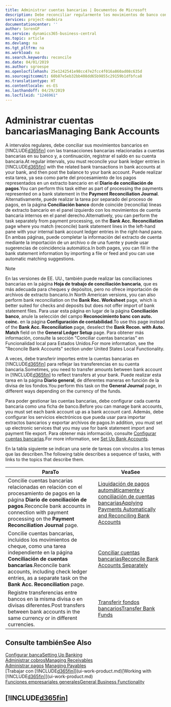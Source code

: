 ```yaml
---
title: Administrar cuentas bancarias | Documentos de Microsoft
description: Debe reconciliar regularmente los movimientos de banco con las transacciones bancarias relacionadas en sus cuentas bancarias.
services: project-madeira
documentationcenter: ''
author: SorenGP
ms.service: dynamics365-business-central
ms.topic: article
ms.devlang: na
ms.tgt_pltfrm: na
ms.workload: na
ms.search.keywords: reconcile
ms.date: 04/01/2019
ms.author: sgroespe
ms.openlocfilehash: 25e1242541e98cc47e2fcc4f016a860ad08c635d
ms.sourcegitcommit: 60b87e5eb32bb408dd65b9855c29159b1dfbfca8
ms.translationtype: HT
ms.contentlocale: es-ES
ms.lasthandoff: 04/29/2019
ms.locfileid: "1246961"
---
```

# <a name="managing-bank-accounts"></a><span data-ttu-id="38af9-103">Administrar cuentas bancarias</span><span class="sxs-lookup"><span data-stu-id="38af9-103">Managing Bank Accounts</span></span>
<span data-ttu-id="38af9-104">A intervalos regulares, debe conciliar sus movimientos bancarios en [!INCLUDE[d365fin](includes/d365fin_md.md)] con las transacciones bancarias relacionadas a cuentas bancarias en su banco y, a continuación, registrar el saldo en su cuenta bancaria.</span><span class="sxs-lookup"><span data-stu-id="38af9-104">At regular intervals, you must reconcile your bank ledger entries in [!INCLUDE[d365fin](includes/d365fin_md.md)] with the related bank transactions in bank accounts at your bank, and then post the balance to your bank account.</span></span> <span data-ttu-id="38af9-105">Puede realizar esta tarea, ya sea como parte del procesamiento de los pagos representados en un extracto bancario en el **Diario de conciliación de pagos**.</span><span class="sxs-lookup"><span data-stu-id="38af9-105">You can perform this task either as part of processing the payments represented on a bank statement in the **Payment Reconciliation Journal**.</span></span> <span data-ttu-id="38af9-106">Alternativamente, puede realizar la tarea por separado del proceso de pagos, en la página **Conciliación banco** donde coincide (reconcilia) líneas de extracto bancario en el panel izquierdo con los movimientos de cuenta bancaria internos en el panel derecho.</span><span class="sxs-lookup"><span data-stu-id="38af9-106">Alternatively, you can perform the task separately from payment processing, on the **Bank Acc. Reconciliation** page where you match (reconcile) bank statement lines in the left-hand pane with your internal bank account ledger entries in the right-hand pane.</span></span> <span data-ttu-id="38af9-107">En ambas páginas, puede completar la información del extracto de cuenta mediante la importación de un archivo o de una fuente y puede usar sugerencias de coincidencia automática.</span><span class="sxs-lookup"><span data-stu-id="38af9-107">In both pages, you can fill in the bank statement information by importing a file or feed and you can use automatic matching suggestions.</span></span>

> [!NOTE]  
> <span data-ttu-id="38af9-108">En las versiones de EE. UU., también puede realizar las conciliaciones bancarias en la página **Hoja de trabajo de conciliación bancaria**, que es más adecuada para cheques y depósitos, pero no ofrece importación de archivos de extracto bancario.</span><span class="sxs-lookup"><span data-stu-id="38af9-108">In North American versions, you can also perform bank reconciliation on the **Bank Rec. Worksheet** page, which is better suited for checks and deposits but does not offer import of bank statement files.</span></span> <span data-ttu-id="38af9-109">Para usar esta página en lugar de la página **Conciliación banco**, anule la selección del campo **Reconocimiento banc con auto. coinc.** en la página **Configuración de contabilidad**.</span><span class="sxs-lookup"><span data-stu-id="38af9-109">To use this page instead of the **Bank Acc. Reconciliation** page, deselect the **Bank Recon. with Auto. Match** field on the **General Ledger Setup** page.</span></span> <span data-ttu-id="38af9-110">Para obtener más información, consulte la sección "Conciliar cuentas bancarias" en Funcionalidad local para Estados Unidos.</span><span class="sxs-lookup"><span data-stu-id="38af9-110">For more information, see the "Reconcile Bank Accounts" section under United States Local Functionality.</span></span>

<span data-ttu-id="38af9-111">A veces, debe transferir importes entre la cuentas bancarias en [!INCLUDE[d365fin](includes/d365fin_md.md)] para reflejar las transferencias en su cuenta bancaria.</span><span class="sxs-lookup"><span data-stu-id="38af9-111">Sometimes, you need to transfer amounts between bank account in [!INCLUDE[d365fin](includes/d365fin_md.md)] to reflect transfers at your bank.</span></span> <span data-ttu-id="38af9-112">Puede realizar esta tarea en la página **Diario general**, de diferentes maneras en función de la divisa de los fondos.</span><span class="sxs-lookup"><span data-stu-id="38af9-112">You perform this task on the **General Journal** page, in different ways depending on the currency of the funds.</span></span>

<span data-ttu-id="38af9-113">Para poder gestionar las cuentas bancarias, debe configurar cada cuenta bancaria como una ficha de banco.</span><span class="sxs-lookup"><span data-stu-id="38af9-113">Before you can manage bank accounts, you must set each bank account up as a bank account card.</span></span> <span data-ttu-id="38af9-114">Además, debe configurar los servicios electrónicos que pueda usar para importar extractos bancarios y exportar archivos de pagos.</span><span class="sxs-lookup"><span data-stu-id="38af9-114">In addition, you must set up electronic services that you may use for bank statement import and payment file export.</span></span> <span data-ttu-id="38af9-115">Para obtener más información, consulte [Configurar cuentas bancarias](bank-setup-banking.md).</span><span class="sxs-lookup"><span data-stu-id="38af9-115">For more information, see [Set Up Bank Accounts](bank-setup-banking.md).</span></span>

<span data-ttu-id="38af9-116">En la tabla siguiente se indican una serie de tareas con vínculos a los temas que las describen.</span><span class="sxs-lookup"><span data-stu-id="38af9-116">The following table describes a sequence of tasks, with links to the topics that describe them.</span></span>

| <span data-ttu-id="38af9-117">Para</span><span class="sxs-lookup"><span data-stu-id="38af9-117">To</span></span> | <span data-ttu-id="38af9-118">Vea</span><span class="sxs-lookup"><span data-stu-id="38af9-118">See</span></span> |
| --- | --- |
| <span data-ttu-id="38af9-119">Concilie cuentas bancarias relacionadas en relación con el procesamiento de pagos en la página **Diario de conciliación de pagos**.</span><span class="sxs-lookup"><span data-stu-id="38af9-119">Reconcile bank accounts in connection with payment processing on the **Payment Reconciliation Journal** page.</span></span> |[<span data-ttu-id="38af9-120">Liquidación de pagos automáticamente y conciliación de cuentas bancarias</span><span class="sxs-lookup"><span data-stu-id="38af9-120">Applying Payments Automatically and Reconciling Bank Accounts</span></span>](receivables-apply-payments-auto-reconcile-bank-accounts.md) |
| <span data-ttu-id="38af9-121">Concilie cuentas bancarias, incluidos los movimientos de cheque, como una tarea independiente en la página **Conciliación de cuentas bancarias**.</span><span class="sxs-lookup"><span data-stu-id="38af9-121">Reconcile bank accounts, including check ledger entries, as a separate task on the **Bank Acc. Reconciliation** page.</span></span> |[<span data-ttu-id="38af9-122">Conciliar cuentas bancarias</span><span class="sxs-lookup"><span data-stu-id="38af9-122">Reconcile Bank Accounts Separately</span></span>](bank-how-reconcile-bank-accounts-separately.md) |
| <span data-ttu-id="38af9-123">Registre transferencias entre bancos en la misma divisa o en divisas diferentes.</span><span class="sxs-lookup"><span data-stu-id="38af9-123">Post transfers between bank accounts in the same currency or in different currencies.</span></span> |[<span data-ttu-id="38af9-124">Transferir fondos bancarios</span><span class="sxs-lookup"><span data-stu-id="38af9-124">Transfer Bank Funds</span></span>](bank-how-transfer-bank-funds.md) |

## <a name="see-also"></a><span data-ttu-id="38af9-125">Consulte también</span><span class="sxs-lookup"><span data-stu-id="38af9-125">See Also</span></span>
[<span data-ttu-id="38af9-126">Configurar banca</span><span class="sxs-lookup"><span data-stu-id="38af9-126">Setting Up Banking</span></span>](bank-setup-banking.md)  
[<span data-ttu-id="38af9-127">Administrar cobros</span><span class="sxs-lookup"><span data-stu-id="38af9-127">Managing Receivables</span></span>](receivables-manage-receivables.md)  
<span data-ttu-id="38af9-128">[Administrar pagos](payables-manage-payables.md)  </span><span class="sxs-lookup"><span data-stu-id="38af9-128">[Managing Payables](payables-manage-payables.md)  </span></span>  
<span data-ttu-id="38af9-129">[Trabajar con [!INCLUDE[d365fin](includes/d365fin_md.md)]](ui-work-product.md)</span><span class="sxs-lookup"><span data-stu-id="38af9-129">[Working with [!INCLUDE[d365fin](includes/d365fin_md.md)]](ui-work-product.md)</span></span>  
[<span data-ttu-id="38af9-130">Funciones empresariales generales</span><span class="sxs-lookup"><span data-stu-id="38af9-130">General Business Functionality</span></span>](ui-across-business-areas.md)  

## [!INCLUDE[d365fin](includes/free_trial_md.md)]  
 
